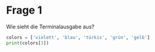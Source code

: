 # Frage 1

Wie sieht die Terminalausgabe aus?

```python
colors = ['violett', 'blau', 'türkis', 'grün', 'gelb']
print(colors[3])
```
